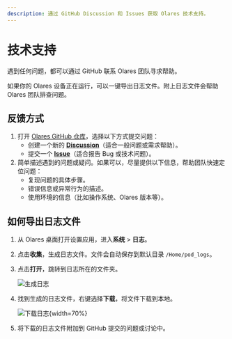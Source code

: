 ```yaml
---
description: 通过 GitHub Discussion 和 Issues 获取 Olares 技术支持。
---
```

# 技术支持

遇到任何问题，都可以通过 GitHub 联系 Olares 团队寻求帮助。

如果你的 Olares 设备正在运行，可以一键导出日志文件。附上日志文件会帮助 Olares 团队排查问题。


## 反馈方式

1. 打开 [Olares GitHub 仓库](https://github.com/beclab/Olares)，选择以下方式提交问题：
    - 创建一个新的 **[Discussion](https://github.com/beclab/Olares/discussions/new?category=q-a)**（适合一般问题或需求帮助）。
    - 提交一个 **[Issue](https://github.com/beclab/Olares/issues/new)**（适合报告 Bug 或技术问题）。
2. 简单描述遇到的问题或疑问。如果可以，尽量提供以下信息，帮助团队快速定位问题：
    - 复现问题的具体步骤。
    - 错误信息或异常行为的描述。
    - 使用环境的信息（比如操作系统、Olares 版本等）。


## 如何导出日志文件

1. 从 Olares 桌面打开设置应用，进入**系统** > **日志**。
2. 点击**收集**，生成日志文件。文件会自动保存到默认目录 `/Home/pod_logs`。
3. 点击**打开**，跳转到日志所在的文件夹。

   ![生成日志](/images/zh/manual/generate-logs.png#bordered)
4. 找到生成的日志文件，右键选择**下载**，将文件下载到本地。

   ![下载日志](/images/zh/manual/download-logs.png#bordered){width=70%}
5. 将下载的日志文件附加到 GitHub 提交的问题或讨论中。

